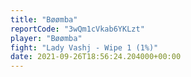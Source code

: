 ```yaml
---
title: "Bøømba"
reportCode: "3wQm1cVkab6YKLzt"
player: "Bøømba"
fight: "Lady Vashj - Wipe 1 (1%)"
date: 2021-09-26T18:56:24.204000+00:00
---
```

